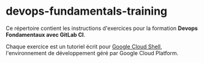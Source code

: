 # devops-fundamentals-training

Ce répertoire contient les instructions d'exercices pour la formation **Devops Fondamentaux avec GitLab CI**.

Chaque exercice est un tutoriel écrit pour [Google Cloud Shell](https://cloud.google.com/shell/docs/), l'environnement de développement géré par Google Cloud Platform.